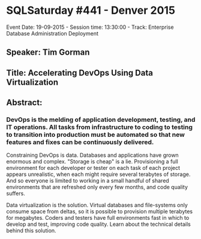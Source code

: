 # SQLSaturday #441 - Denver 2015
Event Date: 19-09-2015 - Session time: 13:30:00 - Track: Enterprise Database Administration  Deployment
## Speaker: Tim Gorman
## Title: Accelerating DevOps Using Data Virtualization
## Abstract:
### DevOps is the melding of application development, testing, and IT operations. All tasks from infrastructure to coding to testing to transition into production must be automated so that new features and fixes can be continuously delivered.

Constraining DevOps is data. Databases and applications have grown enormous and complex. "Storage is cheap" is a lie. Provisioning a full environment for each developer or tester on each task of each project appears unrealistic, when each might require several terabytes of storage. And so everyone is limited to working in a small handful of shared environments that are refreshed only every few months, and code quality suffers.

Data virtualization is the solution. Virtual databases and file-systems only consume space from deltas, so it is possible to provision multiple terabytes for megabytes. Coders and testers have full environments fast in which to develop and test, improving code quality.  Learn about the technical details behind this solution.

